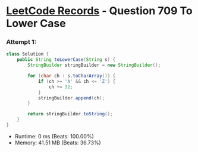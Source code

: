 # [LeetCode Records](../README.md) - Question 709 To Lower Case

### Attempt 1: 
```java
class Solution {
    public String toLowerCase(String s) {
        StringBuilder stringBuilder = new StringBuilder();

        for (char ch : s.toCharArray()) {
            if (ch >= 'A' && ch <= 'Z') {
                ch += 32;
            }
            stringBuilder.append(ch);
        }

        return stringBuilder.toString();
    }
}
```
- Runtime: 0 ms (Beats: 100.00%)
- Memory: 41.51 MB (Beats: 36.73%)

<br>
